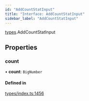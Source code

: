 ```yaml
---
id: "AddCountStatInput"
title: "Interface: AddCountStatInput"
sidebar_label: "AddCountStatInput"
---
```


[types](../../../modules/Types/Types.md).AddCountStatInput

## Properties

### count

• **count**: `BigNumber`

#### Defined in

[types/index.ts:1456](https://github.com/PolymeshAssociation/polymesh-sdk/blob/adcc38781/src/types/index.ts#L1456)
